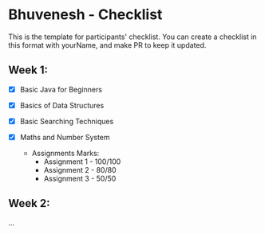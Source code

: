 #  Bhuvenesh - Checklist
This is the template for participants' checklist. You can create a checklist in this format with yourName, and make PR to keep it updated.

## Week 1:

- [x] Basic Java for Beginners
- [x] Basics of Data Structures
- [x] Basic Searching Techniques
- [x] Maths and Number System

  * Assignments Marks:
    - Assignment 1 - 100/100
    - Assignment 2 - 80/80
    - Assignment 3 - 50/50
    
 ## Week 2:
...
